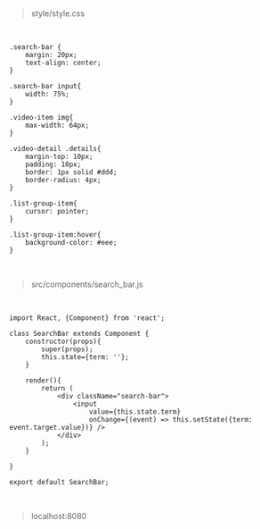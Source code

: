 <br>

> style/style.css

<br>

	.search-bar {
	    margin: 20px;
	    text-align: center;
	}
	
	.search-bar input{
	    width: 75%;
	}
	
	.video-item img{
	    max-width: 64px;
	}
	
	.video-detail .details{
	    margin-top: 10px;
	    padding: 10px;
	    border: 1px solid #ddd;
	    border-radius: 4px;
	}
	
	.list-group-item{
	    cursor: pointer;
	}
	
	.list-group-item:hover{
	    background-color: #eee;
	}

<br>

> src/components/search_bar.js

<br>

	import React, {Component} from 'react';
	
	class SearchBar extends Component {
	    constructor(props){
	        super(props);
	        this.state={term: ''};
	    }
	    
	    render(){
	        return (
	            <div className="search-bar">
	                <input 
	                    value={this.state.term}
	                    onChange={(event) => this.setState({term: event.target.value})} />
	            </div>
	        );
	    }
	        
	}
	
	export default SearchBar;

<br>

> localhost:8080

<br>





